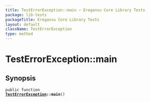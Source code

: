 ```yaml
---
title: TestErrorException::main — Eregansu Core Library Tests
package: lib-tests
packageTitle: Eregansu Core Library Tests
layout: default
className: TestErrorException
type: method
---
```


# TestErrorException::main

## Synopsis

<code>public function <b><a href="TestErrorException">TestErrorException</a>::main</b>()</code>

